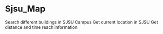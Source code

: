 # Sjsu_Map
 Search different buildings in SJSU Campus
 Get current location in SJSU
 Get distance and time reach information
